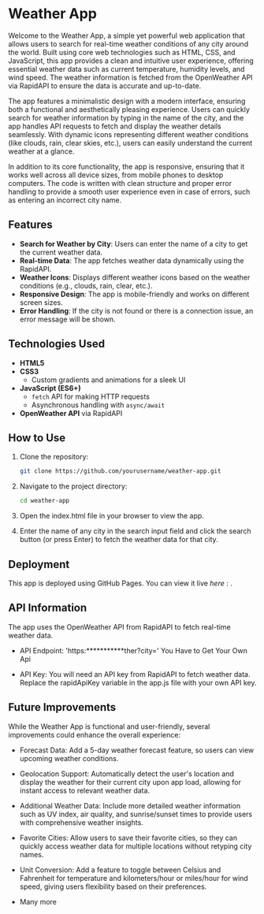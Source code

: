 
# Weather App

Welcome to the Weather App, a simple yet powerful web application that allows users to search for real-time weather conditions of any city around the world. Built using core web technologies such as HTML, CSS, and JavaScript, this app provides a clean and intuitive user experience, offering essential weather data such as current temperature, humidity levels, and wind speed. The weather information is fetched from the OpenWeather API via RapidAPI to ensure the data is accurate and up-to-date.

The app features a minimalistic design with a modern interface, ensuring both a functional and aesthetically pleasing experience. Users can quickly search for weather information by typing in the name of the city, and the app handles API requests to fetch and display the weather details seamlessly. With dynamic icons representing different weather conditions (like clouds, rain, clear skies, etc.), users can easily understand the current weather at a glance.

In addition to its core functionality, the app is responsive, ensuring that it works well across all device sizes, from mobile phones to desktop computers. The code is written with clean structure and proper error handling to provide a smooth user experience even in case of errors, such as entering an incorrect city name.


## Features

- **Search for Weather by City**: Users can enter the name of a city to get the current weather data.
- **Real-time Data**: The app fetches weather data dynamically using the RapidAPI.
- **Weather Icons**: Displays different weather icons based on the weather conditions (e.g., clouds, rain, clear, etc.).
- **Responsive Design**: The app is mobile-friendly and works on different screen sizes.
- **Error Handling**: If the city is not found or there is a connection issue, an error message will be shown.



## Technologies Used

- **HTML5**
- **CSS3**
  - Custom gradients and animations for a sleek UI
- **JavaScript (ES6+)**
  - `fetch` API for making HTTP requests
  - Asynchronous handling with `async/await`
- **OpenWeather API** via RapidAPI

## How to Use

1. Clone the repository:
   ```bash
   git clone https://github.com/yourusername/weather-app.git

2. Navigate to the project directory:
    ```bash
    cd weather-app

3. Open the index.html file in your browser to view the app.

4. Enter the name of any city in the search input field and click the search button (or press Enter) to fetch the weather data for that city.
## Deployment

This app is deployed using GitHub Pages. You can view it live *here* : .


## API Information

The app uses the OpenWeather API from RapidAPI to fetch real-time weather data.

- API Endpoint: 'https:***********ther?city=' You Have to Get Your Own Api

- API Key: You will need an API key from RapidAPI to fetch weather data. Replace the rapidApiKey variable in the app.js file with your own API key.
## Future Improvements

While the Weather App is functional and user-friendly, several improvements could enhance the overall experience:

- Forecast Data: Add a 5-day weather forecast feature, so users can view upcoming weather conditions.

- Geolocation Support: Automatically detect the user's location and display the weather for their current city upon app load, allowing for instant access to relevant weather data.

- Additional Weather Data: Include more detailed weather information such as UV index, air quality, and sunrise/sunset times to provide users with comprehensive weather insights.

- Favorite Cities: Allow users to save their favorite cities, so they can quickly access weather data for multiple locations without retyping city names.

- Unit Conversion: Add a feature to toggle between Celsius and Fahrenheit for temperature and kilometers/hour or miles/hour for wind speed, giving users flexibility based on their preferences.

- Many more
